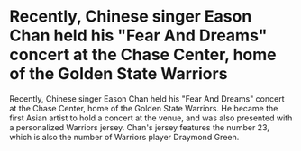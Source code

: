 # Recently, Chinese singer Eason Chan held his "Fear And Dreams" concert at the Chase Center, home of the Golden State Warriors 
 Recently, Chinese singer Eason Chan held his "Fear And Dreams" concert at the Chase Center, home of the Golden State Warriors. He became the first Asian artist to hold a concert at the venue, and was also presented with a personalized Warriors jersey. Chan's jersey features the number 23, which is also the number of Warriors player Draymond Green. 
